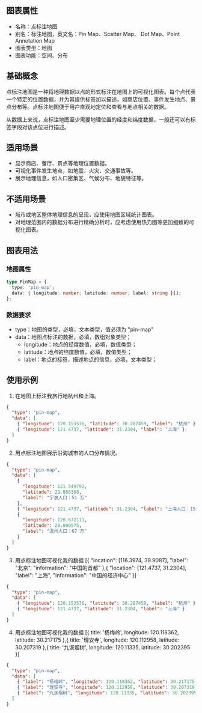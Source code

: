 ## 图表属性

- 名称：点标注地图
- 别名：标注地图，英文名：Pin Map、Scatter Map、 Dot Map、Point Annotation Map
- 图表类型：地图
- 图表功能：空间、分布

## 基础概念

点标注地图是一种将地理数据以点的形式标注在地图上的可视化图表。每个点代表一个特定的位置数据，并为其提供标签加以描述，如商店位置、事件发生地点、景点分布等。点标注地图便于用户直观地定位和查看与地点相关的数据。

从数据上来说，点标注地图至少需要地理位置的经度和纬度数据，一般还可以有标签字段对该点位进行描述。

## 适用场景

- 显示商店、餐厅、景点等地理位置数据。
- 可视化事件发生地点，如地震、火灾、交通事故等。
- 展示地理信息，如人口密集区、气候分布、地貌特征等。

## 不适用场景

- 城市或地区整体地理信息的呈现，应使用地图区域统计图表。
- 对地理范围内的数据分布进行精确分析时，应考虑使用热力图等更加细致的可视化图表。

## 图表用法

### 地图属性

```typescript
type PinMap = {
  type: 'pin-map';
  data: { longitude: number; latitude: number; label: string }[];
};
```

### 数据要求

- type：地图的类型，必填，文本类型，值必须为 "pin-map"
- data：地图点标注的数据，必填，数组对象类型；
  - longitude：地点的经度数值，必填，数值类型；
  - latitude：地点的纬度数值，必填，数值类型；
  - label：地点的标签，描述地点的信息，必填，文本类型；

## 使用示例

1. 在地图上标注我旅行地杭州和上海。

```json
{
  "type": "pin-map",
  "data": [
    { "longitude": 120.153576, "latitude": 30.287459, "label": "杭州" },
    { "longitude": 121.4737, "latitude": 31.2304, "label": "上海" }
  ]
}
```

2. 用点标注地图展示沿海城市的人口分布情况。

```json
{
  "type": "pin-map",
  "data": [
    {
      "longitude": 121.549792,
      "latitude": 29.868388,
      "label": "宁波人口：51 万"
    },
    { "longitude": 121.4737, "latitude": 31.2304, "label": "上海人口：151 万" },
    {
      "longitude": 120.672111,
      "latitude": 28.000575,
      "label": "温州人口：67 万"
    }
  ]
}
```

3. 用点标注地图可视化我的数据 [{ "location": [116.3974, 39.9087], "label": "北京", "information": "中国的首都" },{ "location": [121.4737, 31.2304], "label": "上海", "information": "中国的经济中心" }]

```json
{
  "type": "pin-map",
  "data": [
    { "longitude": 120.153576, "latitude": 30.287459, "label": "杭州" },
    { "longitude": 121.4737, "latitude": 31.2304, "label": "上海" }
  ]
}
```

4. 用点标注地图可视化我的数据 [{ title: '杨梅岭', longitude: 120.118362, latitude: 30.217175 },{ title: '理安寺', longitude: 120.112958, latitude: 30.207319 },{ title: '九溪烟树', longitude: 120.11335, latitude: 30.202395 }]

```json
{
  "type": "pin-map",
  "data": [
    { "label": "杨梅岭", "longitude": 120.118362, "latitude": 30.217175 },
    { "label": "理安寺", "longitude": 120.112958, "latitude": 30.207319 },
    { "label": "九溪烟树", "longitude": 120.11335, "latitude": 30.202395 }
  ]
}
```
